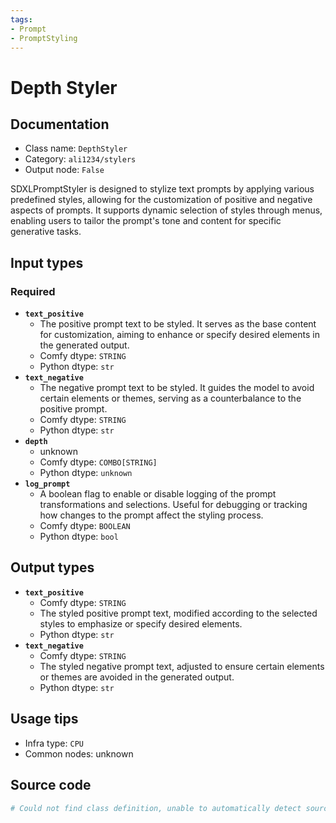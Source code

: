 ```yaml
---
tags:
- Prompt
- PromptStyling
---
```


# Depth Styler
## Documentation
- Class name: `DepthStyler`
- Category: `ali1234/stylers`
- Output node: `False`

SDXLPromptStyler is designed to stylize text prompts by applying various predefined styles, allowing for the customization of positive and negative aspects of prompts. It supports dynamic selection of styles through menus, enabling users to tailor the prompt's tone and content for specific generative tasks.
## Input types
### Required
- **`text_positive`**
    - The positive prompt text to be styled. It serves as the base content for customization, aiming to enhance or specify desired elements in the generated output.
    - Comfy dtype: `STRING`
    - Python dtype: `str`
- **`text_negative`**
    - The negative prompt text to be styled. It guides the model to avoid certain elements or themes, serving as a counterbalance to the positive prompt.
    - Comfy dtype: `STRING`
    - Python dtype: `str`
- **`depth`**
    - unknown
    - Comfy dtype: `COMBO[STRING]`
    - Python dtype: `unknown`
- **`log_prompt`**
    - A boolean flag to enable or disable logging of the prompt transformations and selections. Useful for debugging or tracking how changes to the prompt affect the styling process.
    - Comfy dtype: `BOOLEAN`
    - Python dtype: `bool`
## Output types
- **`text_positive`**
    - Comfy dtype: `STRING`
    - The styled positive prompt text, modified according to the selected styles to emphasize or specify desired elements.
    - Python dtype: `str`
- **`text_negative`**
    - Comfy dtype: `STRING`
    - The styled negative prompt text, adjusted to ensure certain elements or themes are avoided in the generated output.
    - Python dtype: `str`
## Usage tips
- Infra type: `CPU`
- Common nodes: unknown


## Source code
```python
# Could not find class definition, unable to automatically detect source code
```
